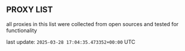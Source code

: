 ## PROXY LIST

all proxies in this list were collected from open sources and tested for functionality

last update: `2025-03-28 17:04:35.473352+00:00` UTC